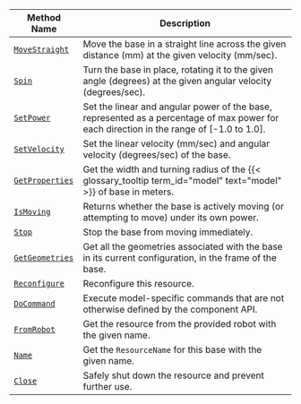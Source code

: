 <!-- prettier-ignore -->
| Method Name | Description |
| ----------- | ----------- |
| [`MoveStraight`](/components/base/#movestraight) | Move the base in a straight line across the given distance (mm) at the given velocity (mm/sec). |
| [`Spin`](/components/base/#spin) | Turn the base in place, rotating it to the given angle (degrees) at the given angular velocity (degrees/sec). |
| [`SetPower`](/components/base/#setpower) | Set the linear and angular power of the base, represented as a percentage of max power for each direction in the range of [-1.0 to 1.0]. |
| [`SetVelocity`](/components/base/#setvelocity) | Set the linear velocity (mm/sec) and angular velocity (degrees/sec) of the base. |
| [`GetProperties`](/components/base/#getproperties) | Get the width and turning radius of the {{< glossary_tooltip term_id="model" text="model" >}} of base in meters. |
| [`IsMoving`](/components/base/#ismoving) | Returns whether the base is actively moving (or attempting to move) under its own power. |
| [`Stop`](/components/base/#stop) | Stop the base from moving immediately. |
| [`GetGeometries`](/components/base/#getgeometries) | Get all the geometries associated with the base in its current configuration, in the frame of the base. |
| [`Reconfigure`](/components/base/#reconfigure) | Reconfigure this resource. |
| [`DoCommand`](/components/base/#docommand) | Execute model-specific commands that are not otherwise defined by the component API. |
| [`FromRobot`](/components/base/#fromrobot) | Get the resource from the provided robot with the given name. |
| [`Name`](/components/base/#name) | Get the `ResourceName` for this base with the given name. |
| [`Close`](/components/base/#close) | Safely shut down the resource and prevent further use. |
